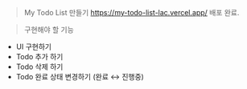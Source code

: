 > My Todo List 만들기
> https://my-todo-list-lac.vercel.app/
> 배포 완료.

> 구현해야 할 기능

- UI 구현하기
- Todo 추가 하기
- Todo 삭제 하기
- Todo 완료 상태 변경하기 (완료 ↔ 진행중)
